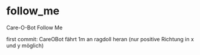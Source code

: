 # follow_me
Care-O-Bot Follow Me

first commit: CareOBot fährt 1m an ragdoll heran (nur positive Richtung in x und y möglich)
